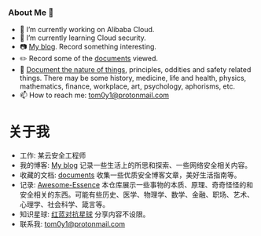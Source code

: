 ### About Me 👋

- 🔭 I’m currently working on Alibaba Cloud.
- 🌱 I’m currently learning Cloud security.
- 📷 [My blog](https://tom0li.github.io/). Record something interesting.
- ✏️ Record some of the [documents](https://github.com/tom0li/collection-document) viewed.
- 🍎 [Document the nature of things](https://github.com/tom0li/awesome-essence), principles, oddities and safety related things. There may be some history, medicine, life and health, physics, mathematics, finance, workplace, art, psychology, aphorisms, etc.
- 📫 How to reach me: tom0y1@protonmail.com

# 关于我

- 工作: 某云安全工程师
- 我的博客: [My blog](https://tom0li.github.io/) 记录一些生活上的所思和探索、一些网络安全相关内容。
- 收藏的文档: [documents](https://github.com/tom0li/collection-document) 收集一些优质安全博客文章，美好生活指南等。
- 记录: [Awesome-Essence](https://github.com/tom0li/awesome-essence) 本仓库展示一些事物的本质、原理、奇奇怪怪的和安全相关的东西。可能有些历史、医学、物理学、数学、金融、职场、艺术、心理学、社会科学、箴言等。
- 知识星球: [红蓝对抗星球](https://t.zsxq.com/JuzZjAQ) 分享内容不设限。
- 联系我: tom0y1@protonmail.com
